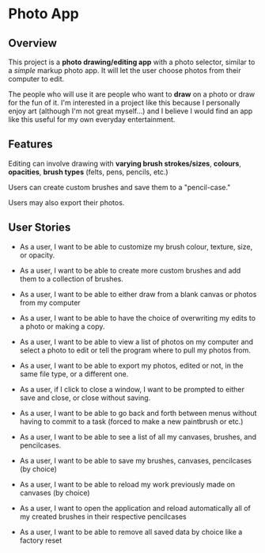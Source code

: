 # Photo App

## Overview

This project is a **photo drawing/editing app** with a photo selector, 
similar to a *simple* markup photo app. It will let the user choose photos from
their computer to edit. 

The people who will use it are people who want to **draw** on a photo
or draw for the fun of it. I'm interested in a project
like this because I personally enjoy art
(although I'm not great myself...) and I believe I would
find an app like this useful for my own everyday entertainment.

## Features
Editing can involve drawing with **varying brush strokes/sizes**,
**colours**, **opacities**, **brush types** (felts, pens, pencils, etc.)

Users can create custom brushes and save them
to a "pencil-case."

Users may also export their photos.



## User Stories

- As a user, I want to be able to customize my brush colour, texture, size,
or opacity.

- As a user, I want to be able to create more custom brushes and add them
to a collection of brushes.

- As a user, I want to be able to either draw from a blank canvas
or photos from my computer

- As a user, I want to be able to have the choice of overwriting my 
edits to a photo or making a copy.

- As a user, I want to be able to view a list of photos on my computer and
select a photo to edit or tell the program where to pull my photos from.

- As a user, I want to be able to export my photos, edited or not, in the same
file type, or a different one.

- As a user, if I click to close a window, I want to be prompted to
either save and close, or close without saving.

- As a user, I want to be able to go back and forth between menus without having to commit to a task
  (forced to make a new paintbrush or etc.)

- As a user, I want to be able to see a list of all my canvases, brushes, and pencilcases.

- As a user, I want to be able to save my brushes, canvases, pencilcases (by choice)

- As a user, I want to be able to reload my work previously made on canvases (by choice)

- As a user, I want to open the application
  and reload automatically all of my created brushes in their respective pencilcases

- As a user, I want to be able to remove all saved data by choice like a factory reset